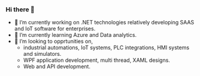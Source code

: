 ### Hi there 👋


- 🔭 I’m currently working on .NET technologies relatively developing SAAS and IoT software for enterprises.
- 🌱 I’m currently learning Azure and Data analytics.
- 👯 I’m looking to opprtunities on, 
    - industrial automations, IoT systems, PLC integrations, HMI systems and simulators.
    - WPF application development, multi thread, XAML designs.
    - Web and API development.  

<!--
**shrik36/shrik36** is a ✨ _special_ ✨ repository because its `README.md` (this file) appears on your GitHub profile.

Here are some ideas to get you started:

- 🔭 I’m currently working on .NET technologies relatively developing SAAS and IoT software for enterprises.
- 🌱 I’m currently learning Azure and Data anatlytics.
- 👯 I’m looking to collaborate on industrial automations, 
- 🤔 I’m looking for help with ...
- 💬 Ask me about ...
- 📫 How to reach me: ...
- 😄 Pronouns: ...
- ⚡ Fun fact: ...
-->
